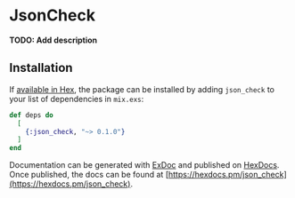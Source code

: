 # JsonCheck

**TODO: Add description**

## Installation

If [available in Hex](https://hex.pm/docs/publish), the package can be installed
by adding `json_check` to your list of dependencies in `mix.exs`:

```elixir
def deps do
  [
    {:json_check, "~> 0.1.0"}
  ]
end
```

Documentation can be generated with [ExDoc](https://github.com/elixir-lang/ex_doc)
and published on [HexDocs](https://hexdocs.pm). Once published, the docs can
be found at [https://hexdocs.pm/json_check](https://hexdocs.pm/json_check).

